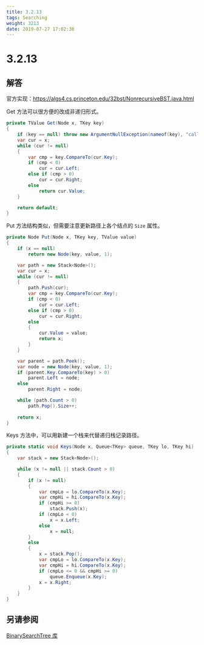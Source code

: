```yaml
---
title: 3.2.13
tags: Searching
weight: 3213
date: 2019-07-27 17:02:38
---
```


# 3.2.13


## 解答

官方实现：https://algs4.cs.princeton.edu/32bst/NonrecursiveBST.java.html

Get 方法可以很方便的改成非递归形式。

```csharp
private TValue Get(Node x, TKey key)
{
    if (key == null) throw new ArgumentNullException(nameof(key), "calls get() with a null key");
    var cur = x;
    while (cur != null)
    {
        var cmp = key.CompareTo(cur.Key);
        if (cmp < 0)
            cur = cur.Left;
        else if (cmp > 0)
            cur = cur.Right;
        else
            return cur.Value;
    }

    return default;
}
```

Put 方法结构类似，但需要注意更新路径上各个结点的 `Size` 属性。

```csharp
private Node Put(Node x, TKey key, TValue value)
{
    if (x == null)
        return new Node(key, value, 1);

    var path = new Stack<Node>();
    var cur = x;
    while (cur != null)
    {
        path.Push(cur); 
        var cmp = key.CompareTo(cur.Key);
        if (cmp < 0)
            cur = cur.Left;
        else if (cmp > 0)
            cur = cur.Right;
        else
        {
            cur.Value = value;
            return x;
        }
    }

    var parent = path.Peek();
    var node = new Node(key, value, 1);
    if (parent.Key.CompareTo(key) > 0)
        parent.Left = node;
    else
        parent.Right = node;

    while (path.Count > 0)
        path.Pop().Size++;
        
    return x;
}
```


Keys 方法中，可以用新建一个栈来代替递归栈记录路径。

```csharp
private static void Keys(Node x, Queue<TKey> queue, TKey lo, TKey hi)
{
    var stack = new Stack<Node>();

    while (x != null || stack.Count > 0)
    {
        if (x != null)
        {
            var cmpLo = lo.CompareTo(x.Key);
            var cmpHi = hi.CompareTo(x.Key);
            if (cmpHi >= 0)
                stack.Push(x);
            if (cmpLo < 0)
                x = x.Left;
            else
                x = null;
        }
        else
        {
            x = stack.Pop();
            var cmpLo = lo.CompareTo(x.Key);
            var cmpHi = hi.CompareTo(x.Key);
            if (cmpLo <= 0 && cmpHi >= 0)
                queue.Enqueue(x.Key);
            x = x.Right;
        }
    }
}
```

## 另请参阅

[BinarySearchTree 库](https://github.com/ikesnowy/Algorithms-4th-Edition-in-Csharp/tree/master/3%20Searching/3.2/BinarySearchTree)
